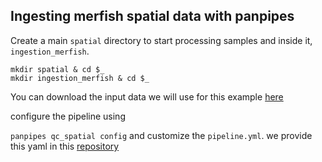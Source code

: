## Ingesting merfish spatial data with panpipes




Create a main `spatial` directory to start processing samples and inside it, `ingestion_merfish`.

```
mkdir spatial & cd $_
mkdir ingestion_merfish & cd $_
```
You can download the input data we will use for this example [here](https://info.vizgen.com/mouse-brain-map?submissionGuid=a66ccb7f-87cf-4c55-83b9-5a2b6c0c12b9) 

configure the pipeline using

`panpipes qc_spatial config` and customize the `pipeline.yml`. we provide this yaml in this [repository](../ingesting_processing_merfish_data/)













